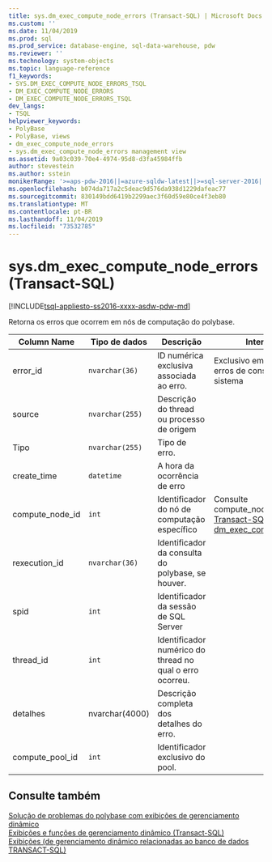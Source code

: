 ```yaml
---
title: sys.dm_exec_compute_node_errors (Transact-SQL) | Microsoft Docs
ms.custom: ''
ms.date: 11/04/2019
ms.prod: sql
ms.prod_service: database-engine, sql-data-warehouse, pdw
ms.reviewer: ''
ms.technology: system-objects
ms.topic: language-reference
f1_keywords:
- SYS.DM_EXEC_COMPUTE_NODE_ERRORS_TSQL
- DM_EXEC_COMPUTE_NODE_ERRORS
- DM_EXEC_COMPUTE_NODE_ERRORS_TSQL
dev_langs:
- TSQL
helpviewer_keywords:
- PolyBase
- PolyBase, views
- dm_exec_compute_node_errors
- sys.dm_exec_compute_node_errors management view
ms.assetid: 9a03c039-70e4-4974-95d8-d3fa45984ffb
author: stevestein
ms.author: sstein
monikerRange: '>=aps-pdw-2016||=azure-sqldw-latest||>=sql-server-2016||=sqlallproducts-allversions||>=sql-server-linux-2017||=azuresqldb-mi-current'
ms.openlocfilehash: b074da717a2c5deac9d576da938d1229dafeac77
ms.sourcegitcommit: 830149bdd6419b2299aec3f60d59e80ce4f3eb80
ms.translationtype: MT
ms.contentlocale: pt-BR
ms.lasthandoff: 11/04/2019
ms.locfileid: "73532785"
---
```

# <a name="sysdm_exec_compute_node_errors-transact-sql"></a>sys.dm_exec_compute_node_errors (Transact-SQL)
[!INCLUDE[tsql-appliesto-ss2016-xxxx-asdw-pdw-md](../../includes/tsql-appliesto-ss2016-xxxx-asdw-pdw-md.md)]

  Retorna os erros que ocorrem em nós de computação do polybase.  
  
|Column Name|Tipo de dados|Descrição|Intervalo|  
|-----------------|---------------|-----------------|-----------|  
|error_id|`nvarchar(36)`|ID numérica exclusiva associada ao erro.|Exclusivo em todos os erros de consulta no sistema|  
|source|`nvarchar(255)`|Descrição do thread ou processo de origem||  
|Tipo|`nvarchar(255)`|Tipo de erro.||  
|create_time|`datetime`|A hora da ocorrência de erro||  
|compute_node_id|`int`|Identificador do nó de computação específico|Consulte compute_node_id do [Transact-SQL &#40;&#41; sys. dm_exec_compute_nodes](../../relational-databases/system-dynamic-management-views/sys-dm-exec-compute-nodes-transact-sql.md)|  
|rexecution_id|`nvarchar(36)`|Identificador da consulta do polybase, se houver.||  
|spid|`int`|Identificador da sessão de SQL Server||  
|thread_id|`int`|Identificador numérico do thread no qual o erro ocorreu.||  
|detalhes|nvarchar(4000)|Descrição completa dos detalhes do erro.||
|compute_pool_id|`int`|Identificador exclusivo do pool.|

  
## <a name="see-also"></a>Consulte também  
 [Solução de problemas do polybase com exibições de gerenciamento dinâmico](https://msdn.microsoft.com/library/ce9078b7-a750-4f47-b23e-90b83b783d80)   
 [Exibições e funções de gerenciamento dinâmico &#40;Transact-SQL&#41;](~/relational-databases/system-dynamic-management-views/system-dynamic-management-views.md)   
 [Exibições &#40;de gerenciamento dinâmico relacionadas ao banco de dados TRANSACT-SQL&#41;](../../relational-databases/system-dynamic-management-views/database-related-dynamic-management-views-transact-sql.md)  
  
  
